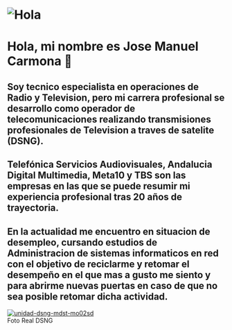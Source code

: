 # ![Hola](https://st3.depositphotos.com/12039412/16701/i/450/depositphotos_167016454-stock-photo-laptop.jpg) 
# Hola, mi nombre es Jose Manuel Carmona 👋

## Soy tecnico especialista en operaciones de Radio y Television, pero mi carrera profesional se desarrollo como operador de telecomunicaciones realizando transmisiones profesionales de Television a traves de satelite (DSNG).
## Telefónica Servicios Audiovisuales, Andalucia Digital Multimedia, Meta10 y TBS son las empresas en las que se puede resumir mi experiencia profesional tras 20 años de trayectoria.
## En la actualidad me encuentro en situacion de desempleo, cursando estudios de Administracion de sistemas informaticos en red con el objetivo de reciclarme y retomar el desempeño en el que mas a gusto me siento y para abrirme nuevas puertas en caso de que no sea posible retomar dicha actividad.
<a href="https://postimages.org/" target="_blank"><img src="https://i.postimg.cc/rmnwFfsj/unidad-dsng-mdst-mo02sd.jpg" alt="unidad-dsng-mdst-mo02sd"/></a>  
Foto Real DSNG
